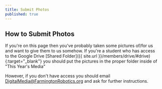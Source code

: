 ```yaml
---
title: Submit Photos
published: true
---
```

## How to Submit Photos
If you're on this page then you've probably taken some pictures of/for us and want to give them to us somehow. If you're a student who has access to the Google Drive [Shared Folder]({{ site.url }}/members/drive/#drive){:target="_blank"} you should put the pictures in the proper folder inside of "This Year's Media"

However, if you don't have access you should email [DigitalMedia@FarmingtonRobotics.org](mailto:digitalmedia@farmingtonrobotics.org) and ask for further instructions.
